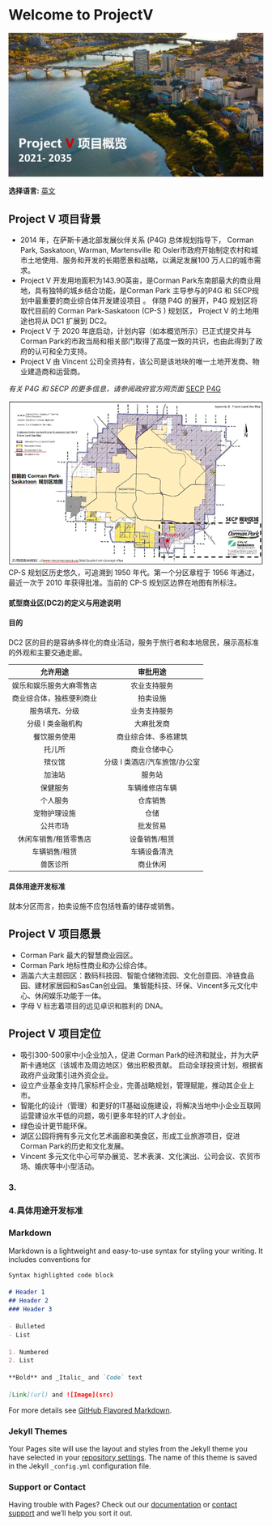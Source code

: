 # Welcome to ProjectV 

![Header](/docs/assets/V1c.PNG)

**选择语言:** [英文](https://taishanwei.github.io/ProjectVE/) 

## Project V 项目背景

- 2014 年，在萨斯卡通北部发展伙伴关系 (P4G) 总体规划指导下， Corman Park, Saskatoon, Warman, Martensville 和 Osler市政府开始制定农村和城市土地使用、服务和开发的长期愿景和战略，以满足发展100 万人口的城市需求。
- Project V 开发用地面积为143.90英亩，是Corman Park东南部最大的商业用地，具有独特的城乡结合功能，是Corman Park 主导参与的P4G 和 SECP规划中最重要的商业综合体开发建设项目 。 伴随 P4G 的展开，P4G 规划区将取代目前的 Corman Park-Saskatoon (CP-S ) 规划区， Project V 的土地用途也将从 DC1 扩展到 DC2。
- Project V 于 2020 年底启动，计划内容（如本概览所示）已正式提交并与 Corman Park的市政当局和相关部门取得了高度一致的共识，也由此得到了政府的认可和全力支持。
- Project V 由 Vincent 公司全资持有，该公司是该地块的唯一土地开发商、物业建造商和运营商。

_有关 P4G 和 SECP 的更多信息，请参阅政府官方网页面_ 
[SECP](https://www.rmcormanpark.ca/306/South-East-Concept-Plan)
[P4G](https://partnershipforgrowth.ca/about)

![Map](/docs/assets/1C.PNG)
  CP-S 规划区历史悠久，可追溯到 1950 年代。第一个分区章程于 1956 年通过，最近一次于 2010 年获得批准。当前的 CP-S 规划区边界在地图有所标注。

#### 贰型商业区(DC2)的定义与用途说明
#### 目的
DC2 区的目的是容纳多样化的商业活动，服务于旅行者和本地居民，展示高标准的外观和主要交通走廊。

允许用途 | 审批用途
:-------: | :-------:
娱乐和娱乐服务大麻零售店 | 农业支持服务
商业综合体，独栋便利商业 | 拍卖设施
服务填充、分级 | 业务支持服务
分级 I 类金融机构 | 大麻批发商
餐饮服务使用 | 商业综合体、多栋建筑
托儿所 | 商业仓储中心
殡仪馆 | 分级 I 类酒店/汽车旅馆/办公室
加油站 | 服务站
保健服务 | 车辆维修店车辆
个人服务 | 仓库销售
宠物护理设施 | 仓储
公共市场 | 批发贸易
休闲车销售/租赁零售店 | 设备销售/租赁
车辆销售/租赁 | 车辆设备清洗
兽医诊所 | 商业休闲

#### 具体用途开发标准
就本分区而言，拍卖设施不应包括牲畜的储存或销售。

## Project V 项目愿景

- Corman Park 最大的智慧商业园区。
- Corman Park 地标性商业和办公综合体。
- 涵盖六大主题园区：数码科技园、智能仓储物流园、文化创意园、冷链食品园、建材家居园和SasCan创业园。 集智能科技、环保、Vincent多元文化中心、休闲娱乐功能于一体。
- 字母 V 标志着项目的远见卓识和胜利的 DNA。

## Project V 项目定位

- 吸引300-500家中小企业加入，促进 Corman Park的经济和就业，并为大萨斯卡通地区（该城市及周边地区）做出积极贡献。
启动全球投资计划，根据省政府产业政策引进外资企业。
- 设立产业基金支持几家标杆企业，完善战略规划，管理赋能，推动其企业上市。
- 智能化的设计（管理）和更好的IT基础设施建设，将解决当地中小企业互联网运营建设水平低的问题，吸引更多年轻的IT人才创业。
- 绿色设计更节能环保。
- 湖区公园将拥有多元文化艺术画廊和美食区，形成工业旅游项目，促进Corman Park的历史和文化发展。
- Vincent 多元文化中心可举办展览、艺术表演、文化演出、公司会议、农贸市场、婚庆等中小型活动。


### 3.
### 4.具体用途开发标准


### Markdown

Markdown is a lightweight and easy-to-use syntax for styling your writing. It includes conventions for

```markdown
Syntax highlighted code block

# Header 1
## Header 2
### Header 3

- Bulleted
- List

1. Numbered
2. List

**Bold** and _Italic_ and `Code` text

[Link](url) and ![Image](src)
```

For more details see [GitHub Flavored Markdown](https://guides.github.com/features/mastering-markdown/).

### Jekyll Themes

Your Pages site will use the layout and styles from the Jekyll theme you have selected in your [repository settings](https://github.com/Taishanwei/ProjectV/settings/pages). The name of this theme is saved in the Jekyll `_config.yml` configuration file.

### Support or Contact

Having trouble with Pages? Check out our [documentation](https://docs.github.com/categories/github-pages-basics/) or [contact support](https://support.github.com/contact) and we’ll help you sort it out.
